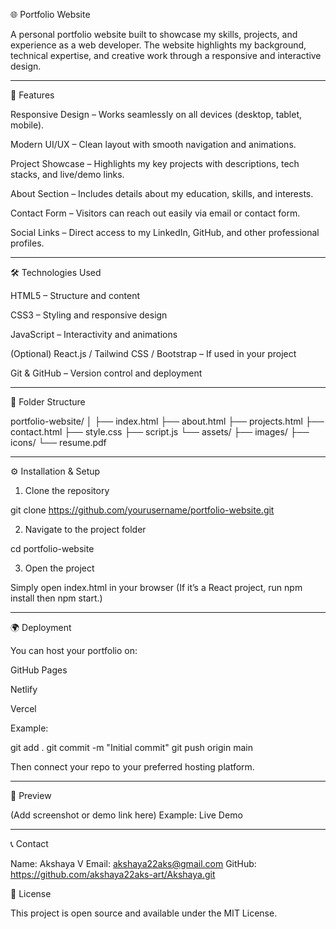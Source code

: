 🌐 Portfolio Website

A personal portfolio website built to showcase my skills, projects, and experience as a web developer. The website highlights my background, technical expertise, and creative work through a responsive and interactive design.


---

🚀 Features

Responsive Design – Works seamlessly on all devices (desktop, tablet, mobile).

Modern UI/UX – Clean layout with smooth navigation and animations.

Project Showcase – Highlights my key projects with descriptions, tech stacks, and live/demo links.

About Section – Includes details about my education, skills, and interests.

Contact Form – Visitors can reach out easily via email or contact form.

Social Links – Direct access to my LinkedIn, GitHub, and other professional profiles.



---

🛠️ Technologies Used

HTML5 – Structure and content

CSS3 – Styling and responsive design

JavaScript – Interactivity and animations

(Optional) React.js / Tailwind CSS / Bootstrap – If used in your project

Git & GitHub – Version control and deployment



---

📁 Folder Structure

portfolio-website/
│
├── index.html
├── about.html
├── projects.html
├── contact.html
├── style.css
├── script.js
└── assets/
    ├── images/
    ├── icons/
    └── resume.pdf


---

⚙️ Installation & Setup

1. Clone the repository

git clone https://github.com/yourusername/portfolio-website.git


2. Navigate to the project folder

cd portfolio-website


3. Open the project

Simply open index.html in your browser
(If it’s a React project, run npm install then npm start.)





---

🌍 Deployment

You can host your portfolio on:

GitHub Pages

Netlify

Vercel


Example:

git add .
git commit -m "Initial commit"
git push origin main

Then connect your repo to your preferred hosting platform.


---

📸 Preview

(Add screenshot or demo link here)
Example:
Live Demo


---

📞 Contact

Name: Akshaya V
Email: akshaya22aks@gmail.com
GitHub: https://github.com/akshaya22aks-art/Akshaya.git

📝 License

This project is open source and available under the MIT License.

